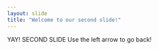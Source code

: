 ```yaml
---
layout: slide
title: "Welcome to our second slide!"
---
```

YAY! SECOND SLIDE
Use the left arrow to go back!

